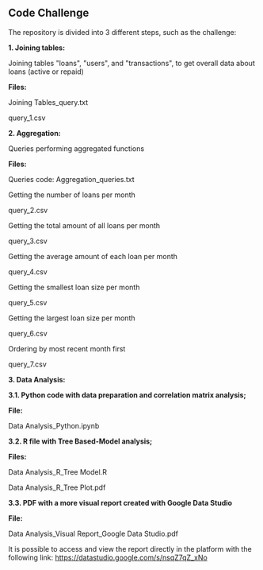 ## Code Challenge

The repository is divided into 3 different steps, such as the challenge:

<strong> 1. Joining tables: </strong>

Joining tables "loans", "users", and "transactions", to get overall data about loans (active or repaid)

<strong> Files: </strong>

Joining Tables_query.txt

query_1.csv


<strong> 2. Aggregation: </strong>

Queries performing aggregated functions

<strong> Files: </strong>

Queries code: Aggregation_queries.txt

Getting the number of loans per month

query_2.csv

Getting the total amount of all loans per month

query_3.csv

Getting the average amount of each loan per month

query_4.csv

Getting the smallest loan size per month

query_5.csv

Getting the largest loan size per month

query_6.csv

Ordering by most recent month first

query_7.csv


<strong> 3. Data Analysis: </strong>

<strong> 3.1. Python code with data preparation and correlation matrix analysis;

File: </strong> 

Data Analysis_Python.ipynb

<strong> 3.2. R file with Tree Based-Model analysis;

Files: </strong>

Data Analysis_R_Tree Model.R 

Data Analysis_R_Tree Plot.pdf

<strong> 3.3. PDF with a more visual report created with Google Data Studio 

File: </strong>

Data Analysis_Visual Report_Google Data Studio.pdf

It is possible to access and view the report directly in the platform with the following link: https://datastudio.google.com/s/nsqZ7qZ_xNo
